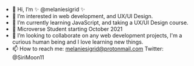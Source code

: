 - 👋 Hi, I’m ✨  @melaniesigrid  ✨
- 👀 I’m interested in web development, and UX/UI Design.
- 🌱 I’m currently learning JavaScript, and taking a UX/UI Design course.
- 💜 Microverse Student starting October 2021
- 💞️ I’m looking to collaborate on any web development projects, I'm a curious human being and I love learning new things.
- 📫 How to reach me: melaniesigrid@protonmail.com Twitter: @SiriMoon11

<!---
melaniesigrid/melaniesigrid is a ✨ special ✨ repository because its `README.md` (this file) appears on your GitHub profile.
You can click the Preview link to take a look at your changes.
--->
